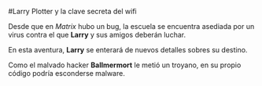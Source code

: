 #Larry Plotter y la clave secreta del wifi

Desde que en *Matrix* hubo un bug, la escuela se encuentra asediada por un virus
contra el que **Larry** y sus amigos deberán luchar. 

En esta aventura, **Larry** se enterará de nuevos detalles sobres su destino.

Como el malvado hacker **Ballmermort** le metió un troyano, en su propio 
código podría esconderse malware.

